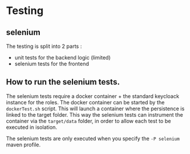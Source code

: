 # Testing

## selenium

The testing is split into 2 parts : 

* unit tests for the backend logic (limited)
* selenium tests for the frontend


## How to run the selenium tests.

The selenium tests require a docker container + the standard keycloack instance for the roles. The docker container can be started by the ``dockerTest.sh`` script. This will launch a
container where the persistence is linked to the target folder. This way the selenium tests can instrument the container via the ```target/data``` folder, in order to allow each test to
be executed in isolation.

The selenium tests are only executed when you specify the ```-P selenium``` maven profile.